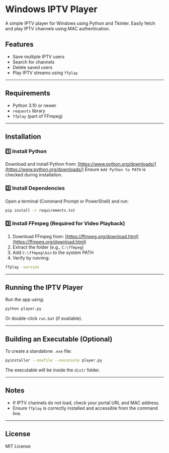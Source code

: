 # Windows IPTV Player

A simple IPTV player for Windows using Python and Tkinter. Easily fetch and play IPTV channels using MAC authentication.

## Features
- Save multiple IPTV users
- Search for channels
- Delete saved users
- Play IPTV streams using `ffplay`

---

## Requirements
- Python 3.10 or newer
- `requests` library
- `ffplay` (part of FFmpeg)

---

## Installation
### 1️⃣ Install Python
Download and install Python from: [https://www.python.org/downloads/](https://www.python.org/downloads/)
Ensure `Add Python to PATH` is checked during installation.

### 2️⃣ Install Dependencies
Open a terminal (Command Prompt or PowerShell) and run:
```sh
pip install -r requirements.txt
```

### 3️⃣ Install FFmpeg (Required for Video Playback)
1. Download FFmpeg from: [https://ffmpeg.org/download.html](https://ffmpeg.org/download.html)
2. Extract the folder (e.g., `C:\ffmpeg`)
3. Add `C:\ffmpeg\bin` to the system PATH
4. Verify by running:
```sh
ffplay -version
```

---

## Running the IPTV Player
Run the app using:
```sh
python player.py
```
Or double-click `run.bat` (if available).

---

## Building an Executable (Optional)
To create a standalone `.exe` file:
```sh
pyinstaller --onefile --noconsole player.py
```
The executable will be inside the `dist/` folder.

---

## Notes
- If IPTV channels do not load, check your portal URL and MAC address.
- Ensure `ffplay` is correctly installed and accessible from the command line.

---

## License
MIT License

